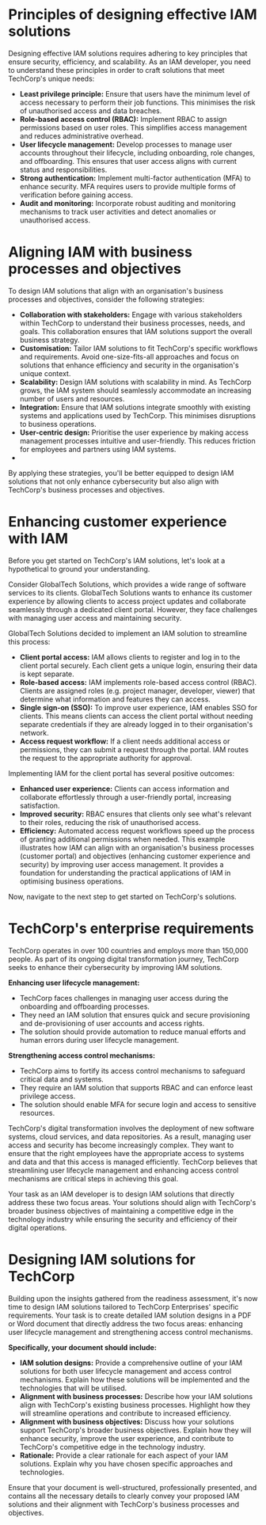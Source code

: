# Principles of designing effective IAM solutions
Designing effective IAM solutions requires adhering to key principles that ensure security, efficiency, and scalability. As an IAM developer, you need to understand these principles in order to craft solutions that meet TechCorp's unique needs:

- **Least privilege principle:** Ensure that users have the minimum level of access necessary to perform their job functions. This minimises the risk of unauthorised access and data breaches.
- **Role-based access control (RBAC):** Implement RBAC to assign permissions based on user roles. This simplifies access management and reduces administrative overhead.
- **User lifecycle management:** Develop processes to manage user accounts throughout their lifecycle, including onboarding, role changes, and offboarding. This ensures that user access aligns with current status and responsibilities.
- **Strong authentication:** Implement multi-factor authentication (MFA) to enhance security. MFA requires users to provide multiple forms of verification before gaining access.
- **Audit and monitoring:** Incorporate robust auditing and monitoring mechanisms to track user activities and detect anomalies or unauthorised access.

# Aligning IAM with business processes and objectives
To design IAM solutions that align with an organisation's business processes and objectives, consider the following strategies:

- **Collaboration with stakeholders:** Engage with various stakeholders within TechCorp to understand their business processes, needs, and goals. This collaboration ensures that IAM solutions support the overall business strategy.
- **Customisation:** Tailor IAM solutions to fit TechCorp's specific workflows and requirements. Avoid one-size-fits-all approaches and focus on solutions that enhance efficiency and security in the organisation's unique context.
- **Scalability:** Design IAM solutions with scalability in mind. As TechCorp grows, the IAM system should seamlessly accommodate an increasing number of users and resources.
- **Integration:** Ensure that IAM solutions integrate smoothly with existing systems and applications used by TechCorp. This minimises disruptions to business operations.
- **User-centric design:** Prioritise the user experience by making access management processes intuitive and user-friendly. This reduces friction for employees and partners using IAM systems.
- 
By applying these strategies, you'll be better equipped to design IAM solutions that not only enhance cybersecurity but also align with TechCorp's business processes and objectives.

# Enhancing customer experience with IAM
Before you get started on TechCorp's IAM solutions, let's look at a hypothetical to ground your understanding.

Consider GlobalTech Solutions, which provides a wide range of software services to its clients. GlobalTech Solutions wants to enhance its customer experience by allowing clients to access project updates and collaborate seamlessly through a dedicated client portal. However, they face challenges with managing user access and maintaining security.

GlobalTech Solutions decided to implement an IAM solution to streamline this process:

- **Client portal access:** IAM allows clients to register and log in to the client portal securely. Each client gets a unique login, ensuring their data is kept separate.
- **Role-based access:** IAM implements role-based access control (RBAC). Clients are assigned roles (e.g. project manager, developer, viewer) that determine what information and features they can access.
- **Single sign-on (SSO):** To improve user experience, IAM enables SSO for clients. This means clients can access the client portal without needing separate credentials if they are already logged in to their organisation's network.
- **Access request workflow:** If a client needs additional access or permissions, they can submit a request through the portal. IAM routes the request to the appropriate authority for approval.

Implementing IAM for the client portal has several positive outcomes:

- **Enhanced user experience:** Clients can access information and collaborate effortlessly through a user-friendly portal, increasing satisfaction.
- **Improved security:** RBAC ensures that clients only see what's relevant to their roles, reducing the risk of unauthorised access.
- **Efficiency:** Automated access request workflows speed up the process of granting additional permissions when needed.
This example illustrates how IAM can align with an organisation's business processes (customer portal) and objectives (enhancing customer experience and security) by improving user access management. It provides a foundation for understanding the practical applications of IAM in optimising business operations.

Now, navigate to the next step to get started on TechCorp's solutions.

# TechCorp's enterprise requirements
TechCorp operates in over 100 countries and employs more than 150,000 people. As part of its ongoing digital transformation journey, TechCorp seeks to enhance their cybersecurity by improving IAM solutions.
 

**Enhancing user lifecycle management:**

- TechCorp faces challenges in managing user access during the onboarding and offboarding processes.
- They need an IAM solution that ensures quick and secure provisioning and de-provisioning of user accounts and access rights.
- The solution should provide automation to reduce manual efforts and human errors during user lifecycle management.

**Strengthening access control mechanisms:**

- TechCorp aims to fortify its access control mechanisms to safeguard critical data and systems.
- They require an IAM solution that supports RBAC and can enforce least privilege access.
- The solution should enable MFA for secure login and access to sensitive resources.

TechCorp's digital transformation involves the deployment of new software systems, cloud services, and data repositories. As a result, managing user access and security has become increasingly complex. They want to ensure that the right employees have the appropriate access to systems and data and that this access is managed efficiently. TechCorp believes that streamlining user lifecycle management and enhancing access control mechanisms are critical steps in achieving this goal. 

Your task as an IAM developer is to design IAM solutions that directly address these two focus areas. Your solutions should align with TechCorp's broader business objectives of maintaining a competitive edge in the technology industry while ensuring the security and efficiency of their digital operations.

# Designing IAM solutions for TechCorp
Building upon the insights gathered from the readiness assessment, it's now time to design IAM solutions tailored to TechCorp Enterprises' specific requirements. Your task is to create detailed IAM solution designs in a PDF or Word document that directly address the two focus areas: enhancing user lifecycle management and strengthening access control mechanisms.

**Specifically, your document should include:**

- **IAM solution designs:** Provide a comprehensive outline of your IAM solutions for both user lifecycle management and access control mechanisms. Explain how these solutions will be implemented and the technologies that will be utilised.
- **Alignment with business processes:** Describe how your IAM solutions align with TechCorp's existing business processes. Highlight how they will streamline operations and contribute to increased efficiency.
- **Alignment with business objectives:** Discuss how your solutions support TechCorp's broader business objectives. Explain how they will enhance security, improve the user experience, and contribute to TechCorp's competitive edge in the technology industry.
- **Rationale:** Provide a clear rationale for each aspect of your IAM solutions. Explain why you have chosen specific approaches and technologies.

Ensure that your document is well-structured, professionally presented, and contains all the necessary details to clearly convey your proposed IAM solutions and their alignment with TechCorp's business processes and objectives.
